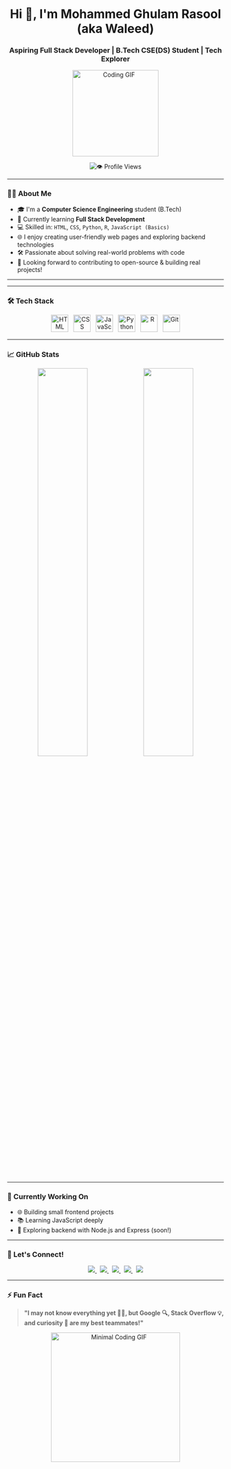 <!-- Profile Header -->
<h1 align="center">Hi 👋, I'm Mohammed Ghulam Rasool (aka Waleed)</h1>
<h3 align="center">Aspiring Full Stack Developer | B.Tech CSE(DS) Student | Tech Explorer</h3>

<p align="center">
  <img src="https://media.giphy.com/media/qgQUggAC3Pfv687qPC/giphy.gif" width="200" alt="Coding GIF"/>
</p>

<p align="center">
  <img src="https://profile-counter.glitch.me/MGRwaleed/count.svg" alt="👁️ Profile Views"/>
</p>




---

### 👨‍💻 About Me

- 🎓 I'm a **Computer Science Engineering** student (B.Tech)
- 🌱 Currently learning **Full Stack Development**
- 💻 Skilled in: `HTML`, `CSS`, `Python`, `R`, `JavaScript (Basics)`
- 🌐 I enjoy creating user-friendly web pages and exploring backend technologies
- 🛠️ Passionate about solving real-world problems with code
- 🚀 Looking forward to contributing to open-source & building real projects!

---

---

### 🛠 Tech Stack

<p align="center">
  <img src="https://cdn.jsdelivr.net/gh/devicons/devicon/icons/html5/html5-original.svg" title="HTML5" alt="HTML" width="40" height="40" />
  &nbsp;
  <img src="https://cdn.jsdelivr.net/gh/devicons/devicon/icons/css3/css3-original.svg" title="CSS3" alt="CSS" width="40" height="40" />
  &nbsp;
  <img src="https://cdn.jsdelivr.net/gh/devicons/devicon/icons/javascript/javascript-original.svg" title="JavaScript" alt="JavaScript" width="40" height="40" />
  &nbsp;
  <img src="https://cdn.jsdelivr.net/gh/devicons/devicon/icons/python/python-original.svg" title="Python" alt="Python" width="40" height="40" />
  &nbsp;
  <img src="https://cdn.jsdelivr.net/gh/devicons/devicon/icons/r/r-original.svg" title="R Language" alt="R" width="40" height="40" />
  &nbsp;
  <img src="https://cdn.jsdelivr.net/gh/devicons/devicon/icons/git/git-original.svg" title="Git" alt="Git" width="40" height="40" />
</p>

---


### 📈 GitHub Stats

<p align="center">
  <img src="https://github-readme-stats.vercel.app/api?username=MGRwaleed&show_icons=true&theme=tokyonight" width="48%"/>
  <img src="https://github-readme-stats.vercel.app/api/top-langs/?username=MGRwaleed&layout=compact&theme=tokyonight" width="48%"/>
</p>

---

### 🔭 Currently Working On

- 🌐 Building small frontend projects
- 📚 Learning JavaScript deeply
- 🔧 Exploring backend with Node.js and Express (soon!)

---

### 💬 Let's Connect!

<p align="center">
  <a href="mailto:waleeddastagir1@gmail.com" target="_blank">
    <img src="https://img.shields.io/badge/Gmail-D14836?style=flat&logo=gmail&logoColor=white" />
  </a>
  &nbsp;
  <a href="https://www.linkedin.com/in/mohammed-ghulam-rasool-ab9562291/" target="_blank">
    <img src="https://img.shields.io/badge/LinkedIn-0A66C2?style=flat&logo=linkedin&logoColor=white" />
  </a>
  &nbsp;
  <a href="https://github.com/MGRwaleed" target="_blank">
    <img src="https://img.shields.io/badge/GitHub-181717?style=flat&logo=github&logoColor=white" />
  </a>
  &nbsp;
  <a href="https://www.instagram.com/waleedintech/" target="_blank">
    <img src="https://img.shields.io/badge/Instagram-E4405F?style=flat&logo=instagram&logoColor=white" />
  </a>
  &nbsp;
  <a href="https://x.com/Waleedwhoo" target="_blank">
    <img src="https://img.shields.io/badge/X-000000?style=flat&logo=twitter&logoColor=white" />
  </a>
</p>

---




### ⚡ Fun Fact

> **"I may not know everything yet 🤷‍♂️, but Google 🔍, Stack Overflow 💡, and curiosity 🧠 are my best teammates!"**

<p align="center">
  <img src="https://media.giphy.com/media/jRf5fsn8G6YaogAWxn/giphy.gif" width="300" alt="Minimal Coding GIF"/>
</p>


